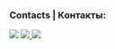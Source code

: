 ### Contacts | Контакты:
<a href='https://t.me/sivikgosh' target='_blank'><img src='https://img.shields.io/badge/SivikGosh-26A5E4?style=for-the-badge&logo=Telegram&logoColor=white'></a> <a href='mailto:sivik@protonmail.com'><img src='https://img.shields.io/badge/sivik@protonmail.com-6D4AFF?style=for-the-badge&logo=protonmail&logoColor=white'> <a href='https://www.linkedin.com/in/sivikgosh/' target='_blank'><img src='https://img.shields.io/badge/Georgiy Markarov-0A66C2?style=for-the-badge&logo=linkedin&logoColor=white'></a>
